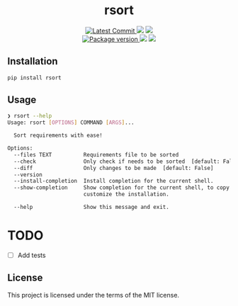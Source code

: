 <h1 align="center">
    <strong>rsort</strong>
</h1>
<p align="center">
    <a href="https://github.com/Kludex/rsort" target="_blank">
        <img src="https://img.shields.io/github/last-commit/Kludex/rsort" alt="Latest Commit">
    </a>
        <img src="https://img.shields.io/github/workflow/status/Kludex/rsort/Test">
        <img src="https://img.shields.io/codecov/c/github/Kludex/rsort">
    <br />
    <a href="https://pypi.org/project/rsort" target="_blank">
        <img src="https://img.shields.io/pypi/v/rsort" alt="Package version">
    </a>
    <img src="https://img.shields.io/pypi/pyversions/rsort">
    <img src="https://img.shields.io/github/license/Kludex/rsort">
</p>

## Installation

``` bash
pip install rsort
```

## Usage

``` bash
❯ rsort --help
Usage: rsort [OPTIONS] COMMAND [ARGS]...

  Sort requirements with ease!

Options:
  --files TEXT          Requirements file to be sorted
  --check               Only check if needs to be sorted  [default: False]
  --diff                Only changes to be made  [default: False]
  --version
  --install-completion  Install completion for the current shell.
  --show-completion     Show completion for the current shell, to copy it or
                        customize the installation.

  --help                Show this message and exit.
```

# TODO

- [ ] Add tests

## License

This project is licensed under the terms of the MIT license.
